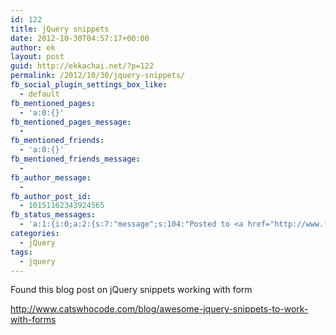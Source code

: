 ```yaml
---
id: 122
title: jQuery snippets
date: 2012-10-30T04:57:17+00:00
author: ek
layout: post
guid: http://ekkachai.net/?p=122
permalink: /2012/10/30/jquery-snippets/
fb_social_plugin_settings_box_like:
  - default
fb_mentioned_pages:
  - 'a:0:{}'
fb_mentioned_pages_message:
  - 
fb_mentioned_friends:
  - 'a:0:{}'
fb_mentioned_friends_message:
  - 
fb_author_message:
  - 
fb_author_post_id:
  - 10151162343924565
fb_status_messages:
  - 'a:1:{i:0;a:2:{s:7:"message";s:104:"Posted to <a href="http://www.facebook.com/10151162343924565" target="_blank">your Facebook Timeline</a>";s:5:"error";s:0:"";}}'
categories:
  - jQuery
tags:
  - jquery
---
```

Found this blog post on jQuery snippets working with form

<a href="http://www.catswhocode.com/blog/awesome-jquery-snippets-to-work-with-forms" target="_blank">http://www.catswhocode.com/blog/awesome-jquery-snippets-to-work-with-forms</a>